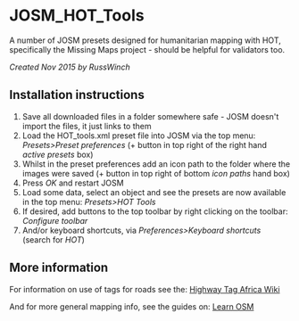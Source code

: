 JOSM_HOT_Tools
==============
A number of JOSM presets designed for humanitarian mapping with HOT, specifically the Missing Maps project - should be helpful for validators too. 

*Created Nov 2015 by RussWinch*

Installation instructions
-------------------------
1. Save all downloaded files in a folder somewhere safe - JOSM doesn't import the files, it just links to them
2. Load the HOT_tools.xml preset file into JOSM via the top menu: *Presets>Preset preferences* (+ button in top right of the right hand *active presets* box)
3. Whilst in the preset preferences add an icon path to the folder where the images were saved (+ button in top right of bottom *icon paths* hand box)
4. Press *OK* and restart JOSM
5. Load some data, select an object and see the presets are now available in the top menu: *Presets>HOT Tools*
6. If desired, add buttons to the top toolbar by right clicking on the toolbar: *Configure toolbar*
7. And/or keyboard shortcuts, via *Preferences>Keyboard shortcuts* (search for *HOT*)

More information
----------------
For information on use of tags for roads see the:
[Highway Tag Africa Wiki](http://wiki.openstreetmap.org/wiki/Highway_Tag_Africa)

And for more general mapping info, see the guides on:
[Learn OSM](http://learnosm.org/en/coordination/humanitarian/)